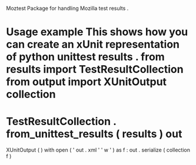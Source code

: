 #
Moztest
Package
for
handling
Mozilla
test
results
.
#
#
Usage
example
This
shows
how
you
can
create
an
xUnit
representation
of
python
unittest
results
.
from
results
import
TestResultCollection
from
output
import
XUnitOutput
collection
=
TestResultCollection
.
from_unittest_results
(
results
)
out
=
XUnitOutput
(
)
with
open
(
'
out
.
xml
'
'
w
'
)
as
f
:
out
.
serialize
(
collection
f
)
